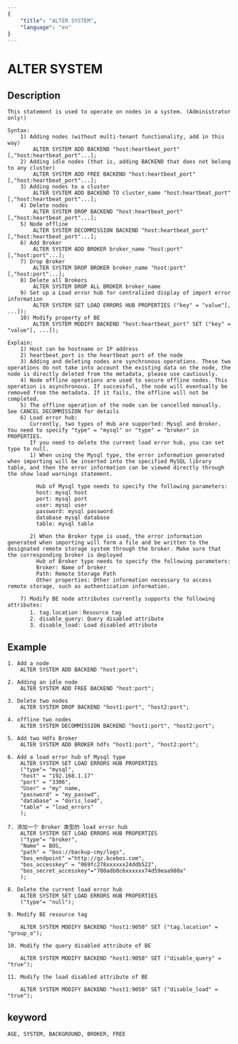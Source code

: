 ```yaml
---
{
    "title": "ALTER SYSTEM",
    "language": "en"
}
---
```


<!-- 
Licensed to the Apache Software Foundation (ASF) under one
or more contributor license agreements.  See the NOTICE file
distributed with this work for additional information
regarding copyright ownership.  The ASF licenses this file
to you under the Apache License, Version 2.0 (the
"License"); you may not use this file except in compliance
with the License.  You may obtain a copy of the License at

  http://www.apache.org/licenses/LICENSE-2.0

Unless required by applicable law or agreed to in writing,
software distributed under the License is distributed on an
"AS IS" BASIS, WITHOUT WARRANTIES OR CONDITIONS OF ANY
KIND, either express or implied.  See the License for the
specific language governing permissions and limitations
under the License.
-->

# ALTER SYSTEM

## Description

    This statement is used to operate on nodes in a system. (Administrator only!)
    
    Syntax:
        1) Adding nodes (without multi-tenant functionality, add in this way)
            ALTER SYSTEM ADD BACKEND "host:heartbeat_port"[,"host:heartbeat_port"...];
        2) Adding idle nodes (that is, adding BACKEND that does not belong to any cluster)
            ALTER SYSTEM ADD FREE BACKEND "host:heartbeat_port"[,"host:heartbeat_port"...];
        3) Adding nodes to a cluster
            ALTER SYSTEM ADD BACKEND TO cluster_name "host:heartbeat_port"[,"host:heartbeat_port"...];
        4) Delete nodes
            ALTER SYSTEM DROP BACKEND "host:heartbeat_port"[,"host:heartbeat_port"...];
        5) Node offline
            ALTER SYSTEM DECOMMISSION BACKEND "host:heartbeat_port"[,"host:heartbeat_port"...];
        6) Add Broker
            ALTER SYSTEM ADD BROKER broker_name "host:port"[,"host:port"...];
        7) Drop Broker
            ALTER SYSTEM DROP BROKER broker_name "host:port"[,"host:port"...];
        8) Delete all Brokers
            ALTER SYSTEM DROP ALL BROKER broker_name
        9) Set up a Load error hub for centralized display of import error information
            ALTER SYSTEM SET LOAD ERRORS HUB PROPERTIES ("key" = "value"[, ...]);
        10) Modify property of BE
            ALTER SYSTEM MODIFY BACKEND "host:heartbeat_port" SET ("key" = "value"[, ...]);

    Explain:
        1) Host can be hostname or IP address
        2) heartbeat_port is the heartbeat port of the node
        3) Adding and deleting nodes are synchronous operations. These two operations do not take into account the existing data on the node, the node is directly deleted from the metadata, please use cautiously.
        4) Node offline operations are used to secure offline nodes. This operation is asynchronous. If successful, the node will eventually be removed from the metadata. If it fails, the offline will not be completed.
        5) The offline operation of the node can be cancelled manually. See CANCEL DECOMMISSION for details
        6) Load error hub:
           Currently, two types of Hub are supported: Mysql and Broker. You need to specify "type" = "mysql" or "type" = "broker" in PROPERTIES.
           If you need to delete the current load error hub, you can set type to null.
           1) When using the Mysql type, the error information generated when importing will be inserted into the specified MySQL library table, and then the error information can be viewed directly through the show load warnings statement.
        
             Hub of Mysql type needs to specify the following parameters:
             host: mysql host
             port: mysql port
             user: mysql user
             password: mysql password
             database mysql database
             table: mysql table
        
           2) When the Broker type is used, the error information generated when importing will form a file and be written to the designated remote storage system through the broker. Make sure that the corresponding broker is deployed
             Hub of Broker type needs to specify the following parameters:
             Broker: Name of broker
             Path: Remote Storage Path
             Other properties: Other information necessary to access remote storage, such as authentication information.
        
        7) Modify BE node attributes currently supports the following attributes:
           1. tag.location：Resource tag
           2. disable_query: Query disabled attribute
           3. disable_load: Load disabled attribute

## Example

    1. Add a node
        ALTER SYSTEM ADD BACKEND "host:port";
    
    2. Adding an idle node
        ALTER SYSTEM ADD FREE BACKEND "host:port";
    
    3. Delete two nodes
        ALTER SYSTEM DROP BACKEND "host1:port", "host2:port";
    
    4. offline two nodes
        ALTER SYSTEM DECOMMISSION BACKEND "host1:port", "host2:port";
    
    5. Add two Hdfs Broker
        ALTER SYSTEM ADD BROKER hdfs "host1:port", "host2:port";
    
    6. Add a load error hub of Mysql type
        ALTER SYSTEM SET LOAD ERRORS HUB PROPERTIES
        ("type"= "mysql",
        "host" = "192.168.1.17"
        "port" = "3306",
        "User" = "my" name,
        "password" = "my_passwd",
        "database" = "doris_load",
        "table" = "load_errors"
        );
    
    7. 添加一个 Broker 类型的 load error hub
        ALTER SYSTEM SET LOAD ERRORS HUB PROPERTIES
        ("type"= "broker",
        "Name" = BOS,
        "path" = "bos://backup-cmy/logs",
        "bos_endpoint" ="http://gz.bcebos.com",
        "bos_accesskey" = "069fc278xxxxxx24ddb522",
        "bos_secret_accesskey"="700adb0c6xxxxxx74d59eaa980a"
        );
    
    8. Delete the current load error hub
        ALTER SYSTEM SET LOAD ERRORS HUB PROPERTIES
        ("type"= "null");
    
    9. Modify BE resource tag
    
        ALTER SYSTEM MODIFY BACKEND "host1:9050" SET ("tag.location" = "group_a");
    
    10. Modify the query disabled attribute of BE
    
        ALTER SYSTEM MODIFY BACKEND "host1:9050" SET ("disable_query" = "true");
    
    11. Modify the load disabled attribute of BE
           
        ALTER SYSTEM MODIFY BACKEND "host1:9050" SET ("disable_load" = "true"); 

## keyword

    AGE, SYSTEM, BACKGROUND, BROKER, FREE
